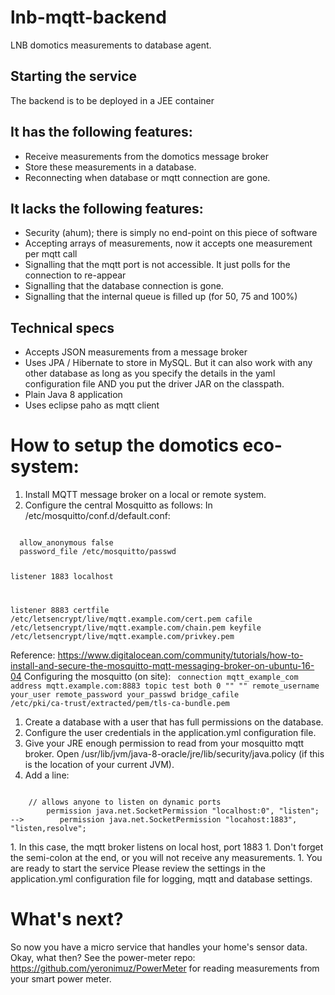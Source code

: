 # lnb-mqtt-backend
LNB domotics measurements to database agent.
## Starting the service
The backend is to be deployed in a JEE container
  
## It has the following features:
* Receive measurements from the domotics message broker
* Store these measurements in a database.
* Reconnecting when database or mqtt connection are gone.

## It lacks the following features:
* Security (ahum); there is simply no end-point on this piece of software
* Accepting arrays of measurements, now it accepts one measurement per mqtt call
* Signalling that the mqtt port is not accessible. It just polls for the connection to re-appear
* Signalling that the database connection is gone. 
* Signalling that the internal queue is filled up (for 50, 75 and 100%)

## Technical specs
* Accepts JSON measurements from a message broker
* Uses JPA / Hibernate to store in MySQL. But it can also work with any other database as long as you specify the details in the yaml configuration file AND you put the driver JAR on the classpath.
* Plain Java 8 application
* Uses eclipse paho as mqtt client

# How to setup the domotics eco-system:
1. Install MQTT message broker on a local or remote system.
1. Configure the central Mosquitto as follows: In /etc/mosquitto/conf.d/default.conf:
<code>
  allow_anonymous false
  password_file /etc/mosquitto/passwd
  
  listener 1883 localhost
  
  listener 8883
  certfile /etc/letsencrypt/live/mqtt.example.com/cert.pem
  cafile /etc/letsencrypt/live/mqtt.example.com/chain.pem
  keyfile /etc/letsencrypt/live/mqtt.example.com/privkey.pem
</code>

Reference: https://www.digitalocean.com/community/tutorials/how-to-install-and-secure-the-mosquitto-mqtt-messaging-broker-on-ubuntu-16-04
Configuring the mosquitto (on site):
<code>
  connection mqtt_example_com
  address mqtt.example.com:8883
  topic test both 0 "" ""
  remote_username your_user
  remote_password your_passwd
  bridge_cafile /etc/pki/ca-trust/extracted/pem/tls-ca-bundle.pem
</code>
1. Create a database with a user that has full permissions on the database.
1. Configure the user credentials in the application.yml configuration file.
1. Give your JRE enough permission to read from your mosquitto mqtt broker. Open /usr/lib/jvm/java-8-oracle/jre/lib/security/java.policy (if this is the location of your current JVM).
1. Add a line: 
<code>
    // allows anyone to listen on dynamic ports
        permission java.net.SocketPermission "localhost:0", "listen";
-->        permission java.net.SocketPermission "locahost:1883", "listen,resolve";
    
</code>
1. In this case, the mqtt broker listens on local host, port 1883
1. Don't forget the semi-colon at the end, or you will not receive any measurements.
1. You are ready to start the service
Please review the settings in the application.yml configuration file for logging, mqtt and database settings.

# What's next?
So now you have a micro service that handles your home's sensor data. Okay, what then?
See the power-meter repo: https://github.com/yeronimuz/PowerMeter for reading measurements from your smart power meter.

